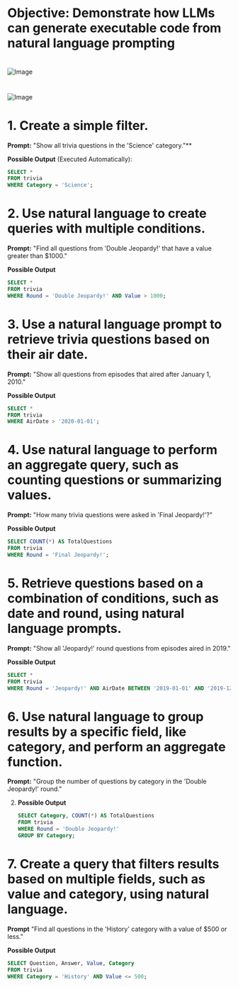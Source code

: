 # Objective: Demonstrate how LLMs can generate executable code from natural language prompting

#
![Image](images/Slide24.JPG)
#
![Image](images/Slide25.JPG)

# **1. Create a simple filter.** 

**Prompt:** "Show all trivia questions in the 'Science' category."**

**Possible Output** (Executed Automatically):
   ```sql
   SELECT *
   FROM trivia
   WHERE Category = 'Science';
   ```

# **2. Use natural language to create queries with multiple conditions.**

**Prompt:** "Find all questions from 'Double Jeopardy!' that have a value greater than $1000."

**Possible Output**
   ```sql
   SELECT *
   FROM trivia
   WHERE Round = 'Double Jeopardy!' AND Value > 1000;
   ```

# **3. Use a natural language prompt to retrieve trivia questions based on their air date.**

**Prompt:** "Show all questions from episodes that aired after January 1, 2010."

**Possible Output**
   ```sql
   SELECT *
   FROM trivia
   WHERE AirDate > '2020-01-01';
   ```

# **4. Use natural language to perform an aggregate query, such as counting questions or summarizing values.**

**Prompt:** "How many trivia questions were asked in 'Final Jeopardy!'?"

**Possible Output**
   ```sql
   SELECT COUNT(*) AS TotalQuestions
   FROM trivia
   WHERE Round = 'Final Jeopardy!';
   ```

# **5. Retrieve questions based on a combination of conditions, such as date and round, using natural language prompts.**

**Prompt:** "Show all 'Jeopardy!' round questions from episodes aired in 2019."

**Possible Output**
   ```sql
   SELECT *
   FROM trivia
   WHERE Round = 'Jeopardy!' AND AirDate BETWEEN '2019-01-01' AND '2019-12-31';
   ```

# **6. Use natural language to group results by a specific field, like category, and perform an aggregate function.**

**Prompt:** "Group the number of questions by category in the 'Double Jeopardy!' round."

2. **Possible Output**
   ```sql
   SELECT Category, COUNT(*) AS TotalQuestions
   FROM trivia
   WHERE Round = 'Double Jeopardy!'
   GROUP BY Category;
   ```

# **7. Create a query that filters results based on multiple fields, such as value and category, using natural language.**

**Prompt** "Find all questions in the 'History' category with a value of $500 or less."

**Possible Output**
   ```sql
   SELECT Question, Answer, Value, Category
   FROM trivia
   WHERE Category = 'History' AND Value <= 500;
   ```
